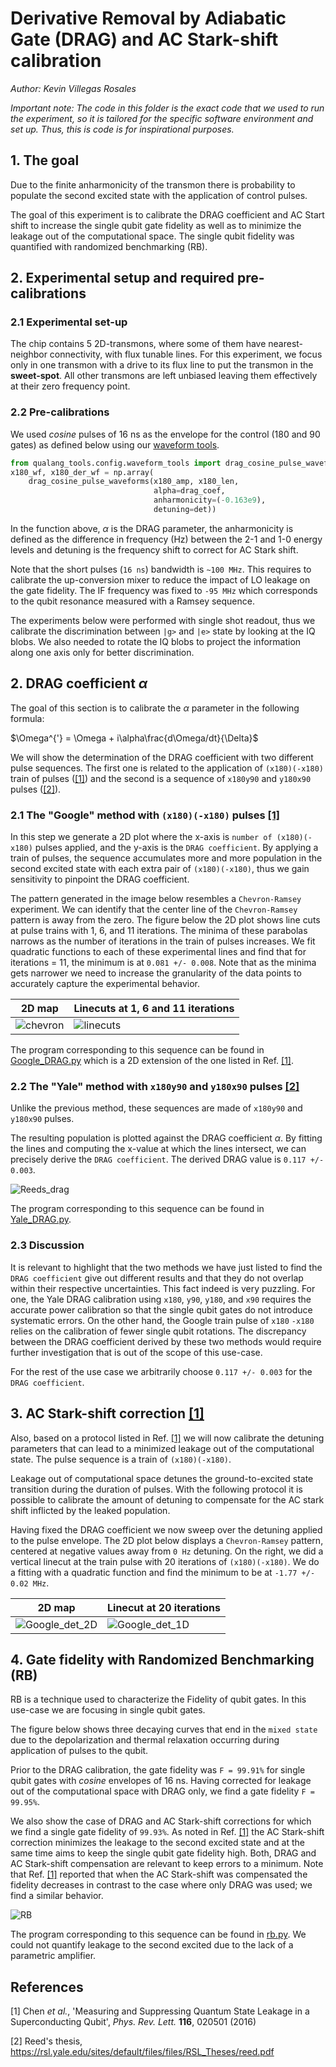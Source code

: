 # Derivative Removal by Adiabatic Gate (DRAG) and AC Stark-shift calibration

_Author: Kevin Villegas Rosales_

_Important note: The code in this folder is the exact code that we used
to run the experiment, so it is tailored for the specific software environment
and set up. Thus, this is code is for inspirational purposes._

## 1. The goal

Due to the finite anharmonicity of the transmon there is probability to populate the second excited state with
the application of control pulses.

The goal of this experiment is to calibrate the DRAG coefficient and AC Start shift
to increase the single qubit gate fidelity as well as to minimize the leakage out of the
computational space. The single qubit fidelity was quantified with randomized benchmarking (RB).

## 2. Experimental setup and required pre-calibrations

### 2.1 Experimental set-up
The chip contains 5 2D-transmons, where some of them have nearest-neighbor connectivity, 
with flux tunable lines. For this experiment, we focus only in one transmon with a drive
to its flux line to put the transmon in the **sweet-spot**. All other transmons are left
unbiased leaving them effectively at their zero frequency point.

### 2.2 Pre-calibrations

We used *cosine* pulses of 16 ns as the envelope for the control (180 and 90 gates) as defined below using our 
[waveform tools](https://github.com/qua-platform/py-qua-tools/blob/main/qualang_tools/config/waveform_tools.py). 
```python
from qualang_tools.config.waveform_tools import drag_cosine_pulse_waveforms
x180_wf, x180_der_wf = np.array(
    drag_cosine_pulse_waveforms(x180_amp, x180_len, 
                                alpha=drag_coef, 
                                anharmonicity=(-0.163e9), 
                                detuning=det))
```
In the function above, $\alpha$ is the DRAG parameter, the anharmonicity is defined as the difference in frequency (Hz) 
between the 2-1 and 1-0 energy levels and detuning is the frequency shift to correct for AC Stark shift.

Note that the short pulses (`16 ns`) bandwidth is `~100 MHz`. 
This requires to calibrate the up-conversion mixer to reduce the impact of LO leakage on the gate fidelity. 
The IF frequency was fixed to `-95 MHz` which corresponds to the qubit resonance measured with a Ramsey sequence.

The experiments below were performed with single shot readout, thus we calibrate
the discrimination between `|g>` and `|e>` state by looking at the IQ blobs. We also
needed to rotate the IQ blobs to project the information along one axis only for better
discrimination.

## 2. DRAG coefficient $\alpha$

The goal of this section is to calibrate the $\alpha$ parameter in the following formula:

$\Omega^{'} = \Omega + i\alpha\frac{d\Omega/dt}{\Delta}$

We will show the determination of the DRAG coefficient with two different pulse sequences.
The first one is related to the application of `(x180)(-x180)` train of pulses ([[1]](#1)) and the second
is a sequence of `x180y90` and `y180x90` pulses ([[2]](#2)). 


### 2.1 The "Google" method with `(x180)(-x180)` pulses [[1]](#1)

In this step we generate a 2D plot where the x-axis is `number of (x180)(-x180)` pulses
applied, and the y-axis is the `DRAG coefficient`. By applying a train of pulses, the
sequence accumulates more and more population in the second excited state with each
extra pair of `(x180)(-x180)`, thus we gain sensitivity to pinpoint the DRAG coefficient.

The pattern generated in the image below resembles a `Chevron-Ramsey` experiment. 
We can identify that the center line of the `Chevron-Ramsey` pattern is away from the zero.
The figure below the 2D plot shows line cuts at pulse trains with 1, 6, and 11 iterations. The minima of these parabolas narrows as the number of iterations in the train of pulses
increases. We fit quadratic functions to each of these experimental lines and find that for iterations = 11,
the minimum is at `0.081 +/- 0.008`. 
Note that as the minima gets narrower we need to increase
the granularity of the data points to accurately capture the experimental behavior. 

| 2D map                      | Linecuts at 1, 6 and 11 iterations    |
|-----------------------------|---------------------------------------|
| ![chevron](Google_DRAG.png) | ![linecuts](Google_DRAG_linecuts.png) |


The program corresponding to this sequence can be found in [Google_DRAG.py](Google_DRAG.py) which is a 2D extension of the one listed in Ref. [[1]](#1). 


### 2.2 The "Yale" method with `x180y90` and `y180x90` pulses [[2]](#2)

Unlike the previous method, these sequences are made of `x180y90` and `y180x90` pulses. 

The resulting population is plotted against the DRAG coefficient $\alpha$. 
By fitting the lines and computing the x-value at which the lines intersect, we can precisely derive the `DRAG coefficient`. 
The derived DRAG value is `0.117 +/- 0.003`.

![Reeds_drag](Reeds_DRAG.png)

The program corresponding to this sequence can be found in [Yale_DRAG.py](Yale_DRAG.py).

### 2.3 Discussion
It is relevant to highlight that the two methods we have just listed to find the `DRAG coefficient` give out
different results and that they do not overlap within their respective uncertainties. This fact indeed
is very puzzling. For one, the Yale DRAG calibration using `x180`, `y90`, `y180`, and `x90` requires
the accurate power calibration so that the single qubit gates do not introduce systematic errors. On
the other hand, the Google train pulse of `x180` `-x180` relies on the calibration of fewer single
qubit rotations. The discrepancy between the DRAG coefficient derived by these two methods would
require further investigation that is out of the scope of this use-case.

For the rest of the use case we arbitrarily choose `0.117 +/- 0.003` for the `DRAG coefficient`.


## 3. AC Stark-shift correction [[1]](#1)

Also, based on a protocol listed in Ref. [[1]](#1) we will now calibrate the detuning parameters that
can lead to a minimized leakage out of the computational state. The pulse sequence is a train
of `(x180)(-x180)`.

Leakage out of computational space detunes the ground-to-excited state transition 
during the duration of pulses. With the following protocol it is possible to calibrate the 
amount of detuning to compensate for the AC stark shift inflicted by the leaked population. 

Having fixed the DRAG coefficient we now sweep over the detuning applied to the pulse envelope. 
The 2D plot below displays a `Chevron-Ramsey` pattern, centered at negative values away from `0 Hz` detuning. 
On the right, we did a vertical linecut at the train pulse with 20 iterations
of `(x180)(-x180)`. We do a fitting with a quadratic function and find the minimum to be at `-1.77 +/- 0.02 MHz`.

| 2D map                              | Linecut at 20 iterations                 |
|-------------------------------------|------------------------------------------|
| ![Google_det_2D](Google_det_2d.png) | ![Google_det_1D](Google_detuning_1D.png) |


## 4. Gate fidelity with Randomized Benchmarking (RB)

RB is a technique used to characterize the Fidelity of qubit gates. In this use-case we are focusing in 
single qubit gates. 

The figure below shows three decaying curves 
that end in the `mixed state` due to the depolarization and thermal relaxation occurring during application of pulses
to the qubit. 

Prior to the DRAG calibration, the gate fidelity was `F = 99.91%` for single qubit gates with *cosine* envelopes of 16 ns.
Having corrected for leakage out of the computational space with DRAG only, we find a gate fidelity `F = 99.95%`. 

We also show the case of DRAG and AC Stark-shift corrections for which we find a single gate fidelity
of `99.93%`. As noted in Ref. [[1]](#1) the AC Stark-shift correction minimizes the leakage to the
second excited state and at the same time aims to keep the single qubit gate fidelity high. Both,
DRAG and AC Stark-shift compensation are relevant to keep errors to a minimum. Note that Ref. [[1]](#1)
reported that when the AC Stark-shift was compensated the fidelity decreases in contrast to the
case where only DRAG was used; we find a similar behavior.

![RB](RB.png)

The program corresponding to this sequence can be found in [rb.py](rb.py).
We could not quantify leakage to the second excited due to the lack of a parametric amplifier.

## References

<a id="1">[1]</a> Chen *et al.*, 'Measuring and Suppressing Quantum State Leakage in a Superconducting Qubit', *Phys. Rev. Lett.* **116**, 020501 (2016)

<a id="2">[2]</a> Reed's thesis, https://rsl.yale.edu/sites/default/files/files/RSL_Theses/reed.pdf
